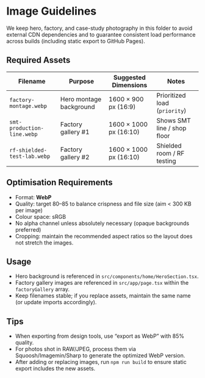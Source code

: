 # Image Guidelines

We keep hero, factory, and case-study photography in this folder to avoid external CDN dependencies and to guarantee consistent load performance across builds (including static export to GitHub Pages).

## Required Assets

| Filename                     | Purpose                | Suggested Dimensions | Notes                         |
|-----------------------------|------------------------|----------------------|-------------------------------|
| `factory-montage.webp`      | Hero montage background| 1600 × 900 px (16:9) | Prioritized load (`priority`) |
| `smt-production-line.webp`  | Factory gallery #1     | 1600 × 1000 px (16:10)| Shows SMT line / shop floor   |
| `rf-shielded-test-lab.webp` | Factory gallery #2     | 1600 × 1000 px (16:10)| Shielded room / RF testing    |

## Optimisation Requirements

- Format: **WebP**
- Quality: target 80–85 to balance crispness and file size (aim < 300 KB per image)
- Colour space: sRGB
- No alpha channel unless absolutely necessary (opaque backgrounds preferred)
- Cropping: maintain the recommended aspect ratios so the layout does not stretch the images.

## Usage

- Hero background is referenced in `src/components/home/HeroSection.tsx`.
- Factory gallery images are referenced in `src/app/page.tsx` within the `factoryGallery` array.
- Keep filenames stable; if you replace assets, maintain the same name (or update imports accordingly).

## Tips

- When exporting from design tools, use “export as WebP” with 85% quality.
- For photos shot in RAW/JPEG, process them via Squoosh/Imagemin/Sharp to generate the optimized WebP version.
- After adding or replacing images, run `npm run build` to ensure static export includes the new assets.
